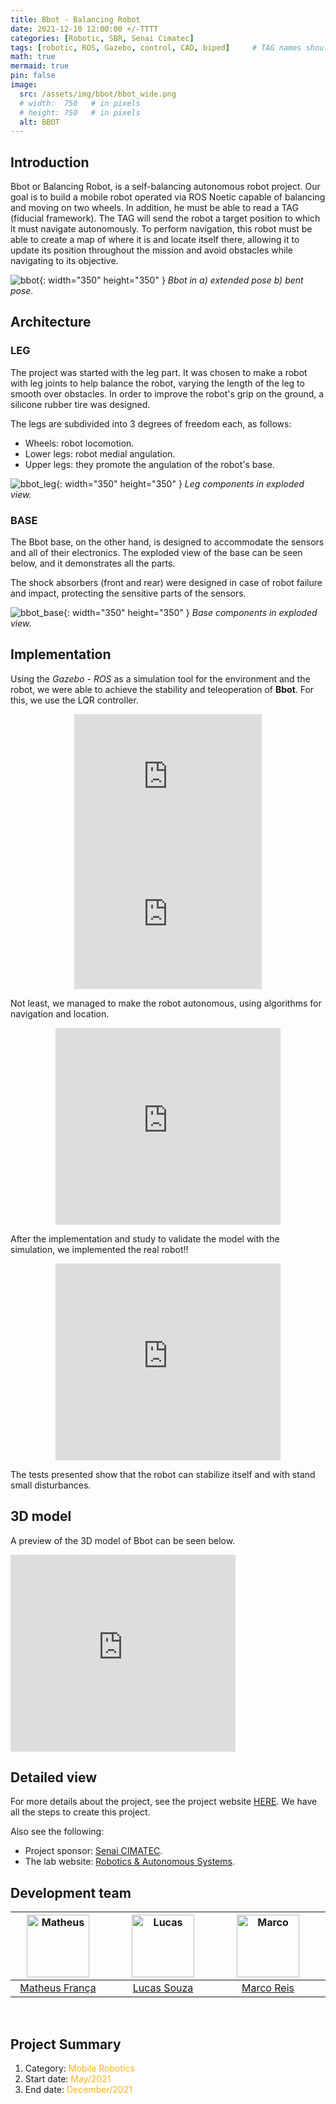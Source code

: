 ```yaml
---
title: Bbot - Balancing Robot
date: 2021-12-10 12:00:00 +/-TTTT
categories: [Robotic, SBR, Senai Cimatec]
tags: [robotic, ROS, Gazebo, control, CAD, biped]     # TAG names should always be lowercase
math: true
mermaid: true
pin: false
image:
  src: /assets/img/bbot/bbot_wide.png
  # width:  750   # in pixels
  # height: 750   # in pixels
  alt: BBOT
---
```


## Introduction

Bbot or Balancing Robot, is a self-balancing autonomous robot project. Our goal is to build a mobile robot operated via ROS Noetic capable of balancing and moving on two wheels. In addition, he must be able to read a TAG (fiducial framework). The TAG will send the robot a target position to which it must navigate autonomously. To perform navigation, this robot must be able to create a map of where it is and locate itself there, allowing it to update its position throughout the mission and avoid obstacles while navigating to its objective.

![bbot](/assets/img/bbot/bbot_cad.png){: width="350" height="350" }
_Bbot in a) extended pose b) bent pose._

## Architecture

### LEG 

The project was started with the leg part. It was chosen to make a robot with leg joints to help balance the robot, varying the length of the leg to smooth over obstacles. In order to improve the robot's grip on the ground, a silicone rubber tire was designed.

The legs are subdivided into 3 degrees of freedom each, as follows:

- Wheels: robot locomotion.
- Lower legs: robot medial angulation.
- Upper legs: they promote the angulation of the robot's base.

![bbot_leg](/assets/img/bbot/pernas_explode_ok.png){: width="350" height="350" }
_Leg components in exploded view._

### BASE

The Bbot base, on the other hand, is designed to accommodate the sensors and all of their electronics. The exploded view of the base can be seen below, and it demonstrates all the parts.

The shock absorbers (front and rear) were designed in case of robot failure and impact, protecting the sensitive parts of the sensors.

![bbot_base](/assets/img/bbot/base_explode_ok.png){: width="350" height="350" }
_Base components in exploded view._

## Implementation

Using the _Gazebo - ROS_ as a simulation tool for the environment and the robot, we were able to achieve the stability and teleoperation of **Bbot**. For this, we use the LQR controller.

<center>
<iframe width="300" height="220" src="https://www.youtube.com/embed/ycF7wwak_io" title="YouTube video player" frameborder="0" allow="accelerometer; autoplay; clipboard-write; encrypted-media; gyroscope; picture-in-picture" allowfullscreen></iframe>
<iframe width="300" height="220" src="https://www.youtube.com/embed/yk-3Swis2Z4" title="YouTube video player" frameborder="0" allow="accelerometer; autoplay; clipboard-write; encrypted-media; gyroscope; picture-in-picture" allowfullscreen></iframe>
</center>

Not least, we managed to make the robot autonomous, using algorithms for navigation and location.

<center>
<iframe width="360" height="315" src="https://www.youtube.com/embed/r0i4qWGY8_Y" title="YouTube video player" frameborder="0" allow="accelerometer; autoplay; clipboard-write; encrypted-media; gyroscope; picture-in-picture" allowfullscreen></iframe>
</center>

After the implementation and study to validate the model with the simulation, we implemented the real robot!!

<center>
<iframe width="360" height="315" src="https://www.youtube.com/embed/Q13y1XcuO6Q" title="YouTube video player" frameborder="0" allow="accelerometer; autoplay; clipboard-write; encrypted-media; gyroscope; picture-in-picture" allowfullscreen></iframe>
</center>

The tests presented show that the robot can stabilize itself and with stand small disturbances.

## 3D model

A preview of the 3D model of Bbot can be seen below.

<div class="container"> <iframe class="responsive-iframe" title="Bbot - Balancing Robot" frameborder="0" allowfullscreen mozallowfullscreen="true" webkitallowfullscreen="true" allow="autoplay; fullscreen; xr-spatial-tracking" xr-spatial-tracking execution-while-out-of-viewport execution-while-not-rendered web-share  width="360" height="315" src="https://sketchfab.com/models/af1e9072e976453ca8ecdd8a06ac1db3/embed?autostart=1"> </iframe> </div>

## Detailed view

For more details about the project, see the project website [HERE](https://braziliansinrobotics.com/project-bbot/). We have all the steps to create this project.

Also see the following:
- Project sponsor: [Senai CIMATEC](http://www.senaicimatec.com.br/en/).
- The lab website: [Robotics & Autonomous Systems](https://braziliansinrobotics.com/).

## Development team

<center>
<div>
  <div class=" col-xl-auto offset-xl-0 col-lg-4 offset-lg-0">
    <table class="table-borderless highlight">
      <thead>
        <tr>
          <th><center><img src="{{ 'assets/img/matheus_franca.jpeg' | relative_url }}" width="100" alt="Matheus" class="img-fluid rounded-circle" /></center></th>
          <th></th>
          <th><center><img src="{{ 'assets/img/lucaslins-1.png' | relative_url }}" width="100" alt="Lucas" class="img-fluid rounded-circle" /></center></th>
          <th></th>
          <th><center><img src="{{ 'assets/img/marco.jpg' | relative_url }}" width="100" alt="Marco" class="img-fluid rounded-circle"/></center></th>
          <th></th>
        </tr>
      </thead>
      <tbody>
        <tr class="font-weight-bolder" style="text-align: center margin-top: 0">
          <td width="33%"><center><a href="https://www.linkedin.com/in/matheus-frança-b62044150">Matheus França</a></center></td>
          <td></td>
          <td width="33%"><center><a href="https://linkedin.com/in/lucas-lins-souza-51b1909a">Lucas Souza</a></center></td>
          <td></td>
          <td width="33%"><center><a href="https://mhar-vell.github.io/portfolio/">Marco Reis</a></center></td>
          <td></td>
        </tr>
      </tbody>
    </table>
  </div>
</div>
</center>

<br>

## Project Summary

1. Category: <font color="#fbb117">Mobile Robotics</font>
3. Start date: <font color="#fbb117">May/2021</font>
4. End date: <font color="#fbb117">December/2021</font>